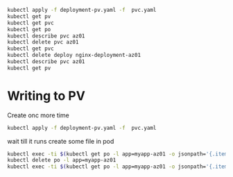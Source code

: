 ```sh
kubectl apply -f deployment-pv.yaml -f  pvc.yaml
kubectl get pv
kubectl get pvc
kubectl get po
kubectl describe pvc az01
kubectl delete pvc az01
kubectl get pvc
kubectl delete deploy nginx-deployment-az01
kubectl describe pvc az01
kubectl get pv
```

# Writing to PV

Create onc more time

```sh
kubectl apply -f deployment-pv.yaml -f  pvc.yaml
```

wait till it runs create some file in pod

```sh
kubectl exec -ti $(kubectl get po -l app=myapp-az01 -o jsonpath='{.items[0].metadata.name}') -- /bin/sh -c 'echo "content">/usr/local/nginx/html/file'
kubectl delete po -l app=myapp-az01
kubectl exec -ti $(kubectl get po -l app=myapp-az01 -o jsonpath='{.items[0].metadata.name}') -- cat /usr/local/nginx/html/file
```